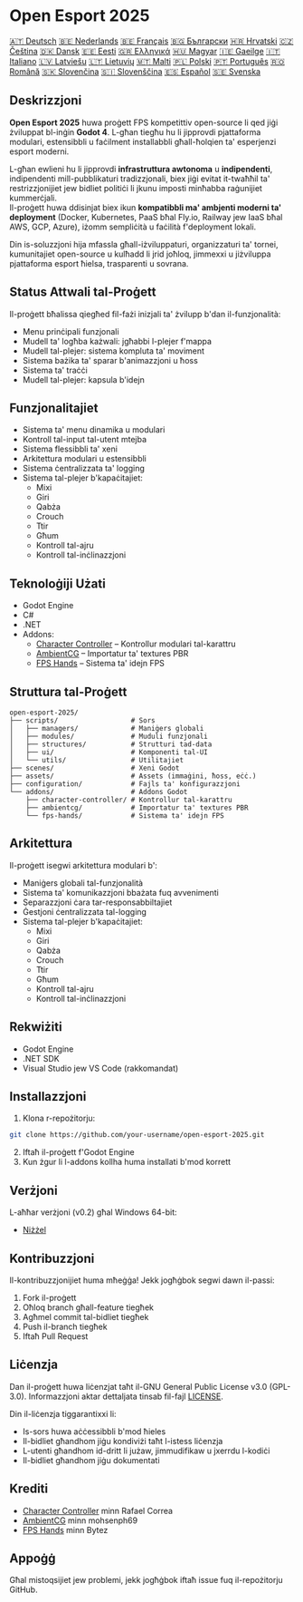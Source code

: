 # Open Esport 2025

[🇦🇹 Deutsch](deutsch.md) [🇧🇪 Nederlands](nederlands.md) [🇧🇪 Français](français.md) [🇧🇬 Български](български.md) [🇭🇷 Hrvatski](hrvatski.md) [🇨🇿 Čeština](čeština.md) [🇩🇰 Dansk](dansk.md) [🇪🇪 Eesti](eesti.md) [🇬🇷 Ελληνικά](ελληνικά.md) [🇭🇺 Magyar](magyar.md) [🇮🇪 Gaeilge](gaeilge.md) [🇮🇹 Italiano](italiano.md) [🇱🇻 Latviešu](latviešu.md) [🇱🇹 Lietuvių](lietuvių.md) [🇲🇹 Malti](malti.md) [🇵🇱 Polski](polski.md) [🇵🇹 Português](português.md) [🇷🇴 Română](română.md) [🇸🇰 Slovenčina](slovenčina.md) [🇸🇮 Slovenščina](slovenščina.md) [🇪🇸 Español](español.md) [🇸🇪 Svenska](svenska.md)

## Deskrizzjoni

**Open Esport 2025** huwa proġett FPS kompetittiv open-source li qed jiġi żviluppat bl-inġin **Godot 4**. L-għan tiegħu hu li jipprovdi pjattaforma modulari, estensibbli u faċilment installabbli għall-ħolqien ta' esperjenzi esport moderni.

L-għan ewlieni hu li jipprovdi **infrastruttura awtonoma** u **indipendenti**, indipendenti mill-pubblikaturi tradizzjonali, biex jiġi evitat it-twaħħil ta' restrizzjonijiet jew bidliet politiċi li jkunu imposti minħabba raġunijiet kummerċjali.  
Il-proġett huwa ddisinjat biex ikun **kompatibbli ma' ambjenti moderni ta' deployment** (Docker, Kubernetes, PaaS bħal Fly.io, Railway jew IaaS bħal AWS, GCP, Azure), iżomm sempliċità u faċilità f'deployment lokali.

Din is-soluzzjoni hija mfassla għall-iżviluppaturi, organizzaturi ta' tornei, kumunitajiet open-source u kulħadd li jrid joħloq, jimmexxi u jiżviluppa pjattaforma esport ħielsa, trasparenti u sovrana.

## Status Attwali tal-Proġett
Il-proġett bħalissa qiegħed fil-fażi inizjali ta' żvilupp b'dan il-funzjonalità:
- Menu prinċipali funzjonali
- Mudell ta' logħba każwali: jgħabbi l-plejer f'mappa
- Mudell tal-plejer: sistema kompluta ta' moviment
- Sistema bażika ta' sparar b'animazzjoni u ħoss
- Sistema ta' traċċi
- Mudell tal-plejer: kapsula b'idejn

## Funzjonalitajiet
- Sistema ta' menu dinamika u modulari
- Kontroll tal-input tal-utent mtejba
- Sistema flessibbli ta' xeni
- Arkitettura modulari u estensibbli
- Sistema ċentralizzata ta' logging
- Sistema tal-plejer b'kapaċitajiet:
  - Mixi
  - Giri
  - Qabża
  - Crouch
  - Ttir
  - Għum
  - Kontroll tal-ajru
  - Kontroll tal-inċlinazzjoni

## Teknoloġiji Użati
- Godot Engine
- C#
- .NET
- Addons:
  - [Character Controller](https://github.com/expressobits/character-controller) – Kontrollur modulari tal-karattru
  - [AmbientCG](https://github.com/mohsenph69/godot-ambientcg) – Importatur ta' textures PBR
  - [FPS Hands](https://codeberg.org/Bytez/godot-fps-hands) – Sistema ta' idejn FPS

## Struttura tal-Proġett
```
open-esport-2025/
├── scripts/                  # Sors
│   ├── managers/             # Maniġers globali
│   ├── modules/              # Muduli funzjonali
│   ├── structures/           # Strutturi tad-data
│   ├── ui/                   # Komponenti tal-UI
│   └── utils/                # Utilitajiet
├── scenes/                   # Xeni Godot
├── assets/                   # Assets (immaġini, ħoss, eċċ.)
├── configuration/            # Fajls ta' konfigurazzjoni
└── addons/                   # Addons Godot
    ├── character-controller/ # Kontrollur tal-karattru
    ├── ambientcg/            # Importatur ta' textures PBR
    └── fps-hands/            # Sistema ta' idejn FPS
```

## Arkitettura
Il-proġett isegwi arkitettura modulari b':
- Maniġers globali tal-funzjonalità
- Sistema ta' komunikazzjoni bbażata fuq avvenimenti
- Separazzjoni ċara tar-responsabbiltajiet
- Ġestjoni ċentralizzata tal-logging
- Sistema tal-plejer b'kapaċitajiet:
  - Mixi
  - Giri
  - Qabża
  - Crouch
  - Ttir
  - Għum
  - Kontroll tal-ajru
  - Kontroll tal-inċlinazzjoni

## Rekwiżiti
- Godot Engine
- .NET SDK
- Visual Studio jew VS Code (rakkomandat)

## Installazzjoni
1. Klona r-repożitorju:
```bash
git clone https://github.com/your-username/open-esport-2025.git
```
2. Iftaħ il-proġett f'Godot Engine
3. Kun żgur li l-addons kollha huma installati b'mod korrett

## Verżjoni
L-aħħar verżjoni (v0.2) għal Windows 64-bit:
- [Niżżel](https://antisys.fr/Games/openesport2025/Open-eSport-2025-v0.2.7z)

## Kontribuzzjoni
Il-kontribuzzjonijiet huma mħeġġa! Jekk jogħġbok segwi dawn il-passi:
1. Fork il-proġett
2. Oħloq branch għall-feature tiegħek
3. Agħmel commit tal-bidliet tiegħek
4. Push il-branch tiegħek
5. Iftaħ Pull Request

## Liċenzja
Dan il-proġett huwa liċenzjat taħt il-GNU General Public License v3.0 (GPL-3.0). Informazzjoni aktar dettaljata tinsab fil-fajl [LICENSE](LICENSE).

Din il-liċenzja tiggarantixxi li:
- Is-sors huwa aċċessibbli b'mod ħieles
- Il-bidliet għandhom jiġu kondiviżi taħt l-istess liċenzja
- L-utenti għandhom id-dritt li jużaw, jimmudifikaw u jxerrdu l-kodiċi
- Il-bidliet għandhom jiġu dokumentati

## Krediti
- [Character Controller](https://github.com/expressobits/character-controller) minn Rafael Correa
- [AmbientCG](https://github.com/mohsenph69/godot-ambientcg) minn mohsenph69
- [FPS Hands](https://codeberg.org/Bytez/godot-fps-hands) minn Bytez

## Appoġġ
Għal mistoqsijiet jew problemi, jekk jogħġbok iftaħ issue fuq il-repożitorju GitHub. 